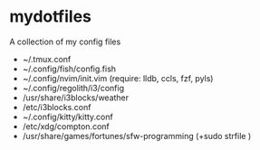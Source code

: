 # mydotfiles
A collection of my config files

* ~/.tmux.conf
* ~/.config/fish/config.fish
* ~/.config/nvim/init.vim
	(require: lldb, ccls, fzf, pyls)
* ~/.config/regolith/i3/config
* /usr/share/i3blocks/weather
* /etc/i3blocks.conf
* ~/.config/kitty/kitty.conf
* /etc/xdg/compton.conf
* /usr/share/games/fortunes/sfw-programming (+sudo strfile <file>)
